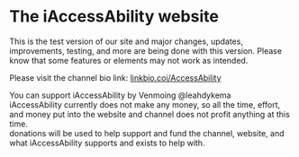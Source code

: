 <h1>The iAccessAbility website</h1>
<p>This is the test version of our site and major changes, updates, improvements, testing, and more are being done with this version. Please know that some features or elements may not work as intended.</p>
<p>Please visit the channel bio link&#58; <a href="https://linkbio.co/iAccessAbility">linkbio.coi/AccessAbility</a></p>
<p>You can support iAccessAbility by Venmoing &#64;leahdykema<br>iAccessAbility currently does not make any money, so all the time, effort, and money put into the website and channel does not profit anything at this time.<br>donations will be used to help support and fund the channel, website, and what iAccessAbility supports and exists to help with.</p>
